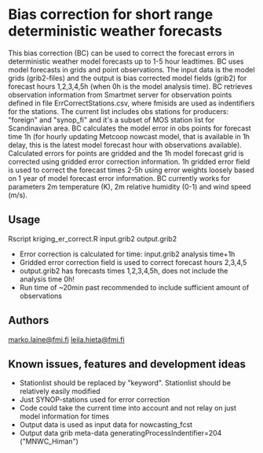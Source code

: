 # Bias correction for short range deterministic weather forecasts
This bias correction (BC) can be used to correct the forecast errors in deterministic weather model forecasts up to 1-5 hour leadtimes. BC uses model forecasts in grids and point observations. The input data is the model grids (grib2-files) and the output is bias corrected model fields (grib2) for forecast hours 1,2,3,4,5h (when 0h is the model analysis time). BC retrieves observation information from Smartmet server for observation points defined in file ErrCorrectStations.csv, where fmisids are used as indentifiers for the stations. The current list includes obs stations for producers: "foreign" and "synop_fi" and it's a subset of MOS station list for Scandinavian area. BC calculates the model error in obs points for forecast time 1h (for hourly updating Metcoop nowcast model, that is available in 1h delay, this is the latest model forecast hour with observations available). Calculated errors for points are gridded and the 1h model forecast grid is corrected using gridded error correction information. 1h gridded error field is used to correct the forecast times 2-5h using error weights loosely based on 1 year of model forecast error information. BC currently works for parameters 2m temperature (K), 2m relative humidity (0-1) and wind speed (m/s).  

## Usage 
Rscript kriging_er_correct.R input.grib2 output.grib2
* Error correction is calculated for time: input.grib2 analysis time+1h
* Gridded error correction field is used to correct forecast hours 2,3,4,5 
* output.grib2 has forecasts times 1,2,3,4,5h, does not include the analysis time 0h!
* Run time of ~20min past recommended to include sufficient amount of observations  

## Authors
marko.laine@fmi.fi leila.hieta@fmi.fi

## Known issues, features and development ideas
* Stationlist should be replaced by "keyword". Stationlist should be relatively easily modified
* Just SYNOP-stations used for error correction 
* Code could take the current time into account and not relay on just model information for times
* Output data is used as input data for nowcasting_fcst
* Output data grib meta-data generatingProcessIndentifier=204 ("MNWC_Himan")
